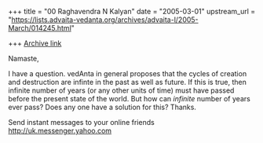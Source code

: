 +++
title = "00 Raghavendra N Kalyan"
date = "2005-03-01"
upstream_url = "https://lists.advaita-vedanta.org/archives/advaita-l/2005-March/014245.html"

+++
[Archive link](https://lists.advaita-vedanta.org/archives/advaita-l/2005-March/014245.html)

Namaste,

I have a question. vedAnta in general proposes that the cycles of creation and destruction are infinte in the past as well as future. If this is true, then infinite number of years (or any other units of time) must have passed before the present state of the world. But how can *infinite* number of years ever pass? Does any one have a solution for this? Thanks.





Send instant messages to your online friends http://uk.messenger.yahoo.com 

